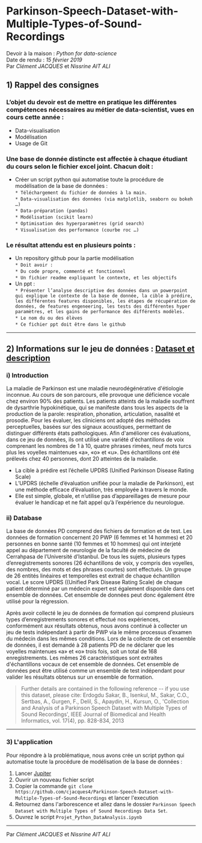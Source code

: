 # Parkinson-Speech-Dataset-with-Multiple-Types-of-Sound-Recordings
Devoir à la maison : _Python for data-science_   
Date de rendu : *15 février 2019*  
Par _Clément JACQUES_ et _Nissrine AIT ALI_  

## 1) Rappel des consignes 

### L’objet du devoir est de mettre en pratique les différentes compétences nécessaires au métier de data-scientist, vues en cours cette année :
* Data-visualisation  
* Modélisation  
* Usage de Git

### Une base de donnée distincte est affectée à chaque étudiant du cours selon le fichier excel joint. Chacun doit :
* Créer un script python qui automatise toute la procédure de modélisation de la base de données :  
`* Téléchargement du fichier de données à la main.`  
`* Data-visualisation des données (via matplotlib, seaborn ou bokeh …)`  
`* Data-préparation (pandas)`  
`* Modélisation (scikit learn)`  
`* Optimisation des hyperparamètres (grid search)`  
`* Visualisation des performance (courbe roc …)`  

### Le résultat attendu est en plusieurs points :
* Un repository github pour la partie modélisation  
`* Doit avoir :`  
`* Du code propre, commenté et fonctionnel`  
`* Un fichier readme expliquant le contexte, et les objectifs`  
* Un ppt :  
`* Présenter l’analyse descriptive des données dans un powerpoint qui explique le contexte de la base de donnée, la cible à prédire, les différentes features disponibles, les étapes de récupération de données, de features engeneering, les tests des différentes hyper paramètres, et les gains de performance des différents modèles.`  
`* Le nom du ou des élèves`  
`* Ce fichier ppt doit être dans le github`  

-----------------  

## 2) Informations sur le jeu de données : [Dataset et description](https://archive.ics.uci.edu/ml/datasets/Parkinson+Speech+Dataset+with++Multiple+Types+of+Sound+Recordings)

### i) Introduction
La maladie de Parkinson est une maladie neurodégénérative d'étiologie inconnue. Au cours de son parcours, elle provoque une déficience vocale chez environ 90% des patients. Les patients atteints de la maladie souffrent de dysarthrie hypokinétique, qui se manifeste dans tous les aspects de la production de la parole: respiration, phonation, articulation, nasalité et prosodie. Pour les évaluer, les cliniciens ont adopté des méthodes perceptuelles, basées sur des signaux acoustiques, permettant de distinguer différents états pathologiques. Afin d'améliorer ces évaluations, dans ce jeu de données, ils ont utilisé une variété d'échantillons de voix comprenant les nombres de 1 à 10, quatre phrases rimées, neuf mots turcs plus les voyelles maintenues «a», «o» et «u». Des échantillons ont été prélevés chez 40 personnes, dont 20 atteintes de la maladie.  

* La cible à prédire est l’échelle UPDRS (Unified Parkinson Disease Rating Scale)  
* L’UPDRS (échelle d’évaluation unifiée pour la maladie de Parkinson), est une méthode efficace d’évaluation, très employée à travers le monde.  
* Elle est simple, globale, et n’utilise pas d’appareillages de mesure pour évaluer le handicap et ne fait appel qu’à l’expérience du neurologue.

### ii) Database

La base de données PD comprend des fichiers de formation et de test. Les données de formation concernent 20 PWP (6 femmes et 14 hommes) et 20 personnes en bonne santé (10 femmes et 10 hommes) qui ont interjeté appel au département de neurologie de la faculté de médecine de Cerrahpasa de l’Université d’Istanbul. De tous les sujets, plusieurs types d’enregistrements sonores (26 échantillons de voix, y compris des voyelles, des nombres, des mots et des phrases courtes) sont effectués. Un groupe de 26 entités linéaires et temporelles est extrait de chaque échantillon vocal. Le score UPDRS ((Unified Park Disease Rating Scale) de chaque patient déterminé par un médecin expert est également disponible dans cet ensemble de données. Cet ensemble de données peut donc également être utilisé pour la régression.  

Après avoir collecté le jeu de données de formation qui comprend plusieurs types d’enregistrements sonores et effectué nos expériences, conformément aux résultats obtenus, nous avons continué à collecter un jeu de tests indépendant à partir de PWP via le même processus d’examen du médecin dans les mêmes conditions. Lors de la collecte de cet ensemble de données, il est demandé à 28 patients PD de ne déclarer que les voyelles maintenues «a» et «o» trois fois, soit un total de 168 enregistrements. Les mêmes 26 caractéristiques sont extraites d'échantillons vocaux de cet ensemble de données. Cet ensemble de données peut être utilisé comme un ensemble de test indépendant pour valider les résultats obtenus sur un ensemble de formation.  

> Further details are contained in the following reference -- if you use this dataset, please cite: Erdogdu Sakar, B., Isenkul, M., Sakar, C.O., Sertbas, A., Gurgen, F., Delil, S., Apaydin, H., Kursun, O., 'Collection and Analysis of a Parkinson Speech Dataset with Multiple Types of Sound  Recordings', IEEE Journal of Biomedical and Health Informatics, vol. 17(4), pp. 828-834, 2013 

-----------------  

### 3) L'application

Pour répondre à la problématique, nous avons crée un script python qui automatise toute la procédure de modélisation de la base de données :  

1. Lancer [Jupiter](https://jupyter.org/install)  
2. Ouvrir un nouveau fichier script  
3. Copier la commande `git clone https://github.com/cjacques4/Parkinson-Speech-Dataset-with-Multiple-Types-of-Sound-Recordings` et lancer l'execution  
4. Retournez dans l'arborescence et allez dans le dossier `Parkinson Speech Dataset with Multiple Types of Sound Recordings Data Set`.  
5. Ouvrez le script `Projet_Python_DataAnalysis.ipynb`  

-----------------    

Par _Clément JACQUES_ et _Nissrine AIT ALI_  
